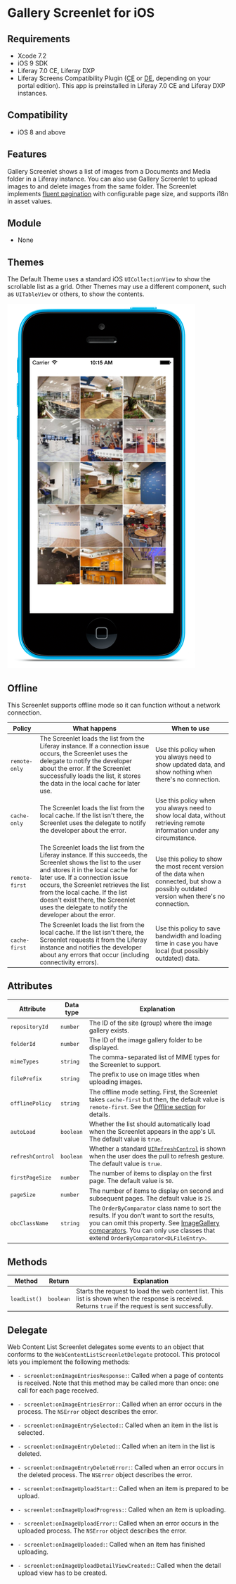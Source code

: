 # Gallery Screenlet for iOS [](id=gallery-screenlet-for-ios)

## Requirements [](id=requirements)

- Xcode 7.2
- iOS 9 SDK
- Liferay 7.0 CE, Liferay DXP 
- Liferay Screens Compatibility Plugin 
  ([CE](http://www.liferay.com/marketplace/-/mp/application/54365664) or 
  [DE](http://www.liferay.com/marketplace/-/mp/application/54369726), 
  depending on your portal edition). This app is preinstalled in Liferay 7.0 CE 
  and Liferay DXP instances. 

## Compatibility [](id=compatibility)

- iOS 8 and above

## Features [](id=features)

Gallery Screenlet shows a list of images from a Documents and Media folder in a 
Liferay instance. You can also use Gallery Screenlet to upload images to and 
delete images from the same folder. The Screenlet implements 
[fluent pagination](http://www.iosnomad.com/blog/2014/4/21/fluent-pagination) 
with configurable page size, and supports i18n in asset values. 

## Module [](id=module)

- None

## Themes [](id=themes)

The Default Theme uses a standard iOS `UICollectionView` to show the scrollable 
list as a grid. Other Themes may use a different component, such as 
`UITableView` or others, to show the contents. 

![Figure 1: Gallery Screenlet using the Default (`default`) Theme.](../../images/screens-ios-gallery.png)

## Offline [](id=offline)

This Screenlet supports offline mode so it can function without a network 
connection. 

| Policy | What happens | When to use |
|--------|--------------|-------------|
| `remote-only` | The Screenlet loads the list from the Liferay instance. If a connection issue occurs, the Screenlet uses the delegate to notify the developer about the error. If the Screenlet successfully loads the list, it stores the data in the local cache for later use. | Use this policy when you always need to show updated data, and show nothing when there's no connection. |
| `cache-only` | The Screenlet loads the list from the local cache. If the list isn't there, the Screenlet uses the delegate to notify the developer about the error. | Use this policy when you always need to show local data, without retrieving remote information under any circumstance. |
| `remote-first` | The Screenlet loads the list from the Liferay instance. If this succeeds, the Screenlet shows the list to the user and stores it in the local cache for later use. If a connection issue occurs, the Screenlet retrieves the list from the local cache. If the list doesn't exist there, the Screenlet uses the delegate to notify the developer about the error. | Use this policy to show the most recent version of the data when connected, but show a possibly outdated version when there's no connection. |
| `cache-first` | The Screenlet loads the list from the local cache. If the list isn't there, the Screenlet requests it from the Liferay instance and notifies the developer about any errors that occur (including connectivity errors). | Use this policy to save bandwidth and loading time in case you have local (but possibly outdated) data. |

## Attributes [](id=attributes)

| Attribute | Data type | Explanation |
|-----------|-----------|-------------|
| `repositoryId` | `number` | The ID of the site (group) where the image gallery exists. |
| `folderId` | `number` | The ID of the image gallery folder to be displayed. |
| `mimeTypes` | `string` | The comma-separated list of MIME types for the Screenlet to support. |
| `filePrefix` | `string` | The prefix to use on image titles when uploading images. |
| `offlinePolicy` | `string` | The offline mode setting. First, the Screenlet takes `cache-first` but then, the default value is `remote-first`. See the [Offline section](/develop/reference/-/knowledge_base/7-0/gallery-screenlet-for-ios#offline) for details. |
| `autoLoad` | `boolean` | Whether the list should automatically load when the Screenlet appears in the app's UI. The default value is `true`. |
| `refreshControl` | `boolean` | Whether a standard [`UIRefreshControl`](https://developer.apple.com/library/ios/documentation/UIKit/Reference/UIRefreshControl_class/) is shown when the user does the pull to refresh gesture. The default value is `true`. |
| `firstPageSize` | `number` | The number of items to display on the first page. The default value is `50`. |
| `pageSize` | `number` | The number of items to display on second and subsequent pages. The default value is `25`. |
| `obcClassName` | `string` | The `OrderByComparator` class name to sort the results. If you don't want to sort the results, you can omit this property. See [ImageGallery comparators](https://github.com/liferay/liferay-portal/tree/master/portal-impl/src/com/liferay/portlet/documentlibrary/util/comparator). You can only use classes that extend `OrderByComparator<DLFileEntry>`. |

## Methods [](id=methods)

| Method | Return | Explanation |
|-----------|-----------|-------------| 
| `loadList()` | `boolean` | Starts the request to load the web content list. This list is shown when the response is received. Returns `true` if the request is sent successfully. |

## Delegate [](id=delegate)

Web Content List Screenlet delegates some events to an object that conforms to 
the `WebContentListScreenletDelegate` protocol. This protocol lets you implement 
the following methods: 

- `- screenlet:onImageEntriesResponse:`: Called when a page of contents is 
  received. Note that this method may be called more than once: one call for 
  each page received.

- `- screenlet:onImageEntriesError:`: Called when an error occurs in the 
  process. The `NSError` object describes the error. 

- `- screenlet:onImageEntrySelected:`: Called when an item in the list is 
  selected.
  
- `- screenlet:onImageEntryDeleted:`: Called when an item in the list is 
  deleted.

- `- screenlet:onImageEntryDeleteError:`: Called when an error occurs in the deleted process. The `NSError` object describes the error.
  
- `- screenlet:onImageUploadStart:`: Called when an item is prepared to be upload.

- `- screenlet:onImageUploadProgress:`: Called when an item is uploading.
  
- `- screenlet:onImageUploadError:`: Called when an error occurs in the uploaded process. The `NSError` object describes the error.

- `- screenlet:onImageUploaded:`: Called when an item has finished uploading.
  
- `- screenlet:onImageUploadDetailViewCreated:`: Called when the detail upload view has to be created.